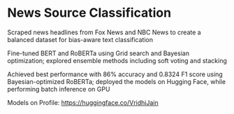 # News Source Classification

Scraped news headlines from Fox News and NBC News to create a balanced dataset for bias-aware text classification

Fine-tuned BERT and RoBERTa using Grid search and Bayesian optimization; explored ensemble methods including
soft voting and stacking

Achieved best performance with 86% accuracy and 0.8324 F1 score using Bayesian-optimized RoBERTa; deployed the
models on Hugging Face, while performing batch inference on GPU

Models on Profile: https://huggingface.co/VridhiJain
